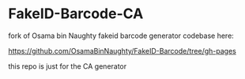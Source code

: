 FakeID-Barcode-CA
==============

fork of Osama bin Naughty fakeid barcode generator codebase here:

https://github.com/OsamaBinNaughty/FakeID-Barcode/tree/gh-pages

this repo is just for the CA generator
